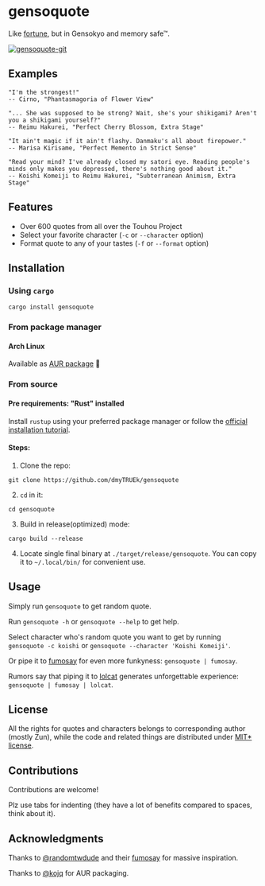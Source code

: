 # gensoquote
Like [fortune](https://en.wikipedia.org/wiki/Fortune_(Unix)), but in Gensokyo and memory safe™.

[![gensoquote-git](https://img.shields.io/aur/version/gensoquote-git?color=1793d1&label=gensoquote-git&logo=arch-linux&style=for-the-badge)](https://aur.archlinux.org/packages/gensoquote-git/)

## Examples
```
"I'm the strongest!"
-- Cirno, "Phantasmagoria of Flower View"
```
```
"... She was supposed to be strong? Wait, she's your shikigami? Aren't you a shikigami yourself?"
-- Reimu Hakurei, "Perfect Cherry Blossom, Extra Stage"
```
```
"It ain't magic if it ain't flashy. Danmaku's all about firepower."
-- Marisa Kirisame, "Perfect Memento in Strict Sense"
```
```
"Read your mind? I've already closed my satori eye. Reading people's minds only makes you depressed, there's nothing good about it."
-- Koishi Komeiji to Reimu Hakurei, "Subterranean Animism, Extra Stage"
```

## Features
- Over 600 quotes from all over the Touhou Project
- Select your favorite character (`-c` or `--character` option)
- Format quote to any of your tastes (`-f` or `--format` option)

## Installation
### Using `cargo`
```
cargo install gensoquote
```

### From package manager
#### Arch Linux
Available as [AUR package](https://aur.archlinux.org/packages/gensoquote-git/) 🎉

### From source
#### Pre requirements: "Rust" installed
Install `rustup` using your preferred package manager
or follow the [official installation tutorial](https://www.rust-lang.org/tools/install).

#### Steps:
1. Clone the repo:
```
git clone https://github.com/dmyTRUEk/gensoquote
```

2. `cd` in it:
```
cd gensoquote
```

3. Build in release(optimized) mode:
```
cargo build --release
```

4. Locate single final binary at `./target/release/gensoquote`.
You can copy it to `~/.local/bin/` for convenient use.

## Usage
Simply run `gensoquote` to get random quote.

Run `gensoquote -h` or `gensoquote --help` to get help.

Select character who's random quote you want to get by running
`gensoquote -c koishi` or `gensoquote --character 'Koishi Komeiji'`.

Or pipe it to [fumosay](https://github.com/randomtwdude/fumosay) for even more funkyness:
`gensoquote | fumosay`.

Rumors say that piping it to [lolcat](https://github.com/busyloop/lolcat) generates unforgettable experience:
`gensoquote | fumosay | lolcat`.

## License
All the rights for quotes and characters belongs to corresponding author (mostly Zun),
while the code and related things are distributed under [MIT* license](./LICENSE.md).

## Contributions
Contributions are welcome!

Plz use tabs for indenting
(they have a lot of benefits compared to spaces, think about it).

## Acknowledgments
Thanks to [@randomtwdude](https://github.com/randomtwdude) and their [fumosay](https://github.com/randomtwdude/fumosay) for massive inspiration.

Thanks to [@kojq](https://github.com/kojq) for AUR packaging.
